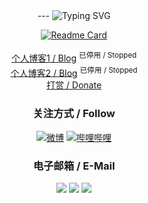 <div align="center">
---
<img src="https://readme-typing-svg.demolab.com?font=Mizuki+Ming&pause=1000&color=000000&center=true&width=400&height=50&lines=%E5%8D%8E%E9%A3%8E%E5%A4%8F%E9%9F%B5%EF%BC%8C%E6%B4%9B%E6%B0%B4%E5%A4%A9%E4%BE%9D%E3%80%82" alt="Typing SVG" />

[![Readme Card](https://github-readme-stats-beta-amber-44.vercel.app/api?username=enderseven1&show_icons=true&role=OWNER,ORGANIZATION_MEMBER,COLLABORATOR&locale=zh-my)](#)

[个人博客1 / Blog](https://dtsm.mqmrx.cn) <sup>已停用 / Stopped</sup>  
[个人博客2 / Blog](https://enderseven.cf) <sup>已停用 / Stopped</sup>  
[打赏 / Donate](https://github.com/enderseven1/enderseven1/blob/main/Donate.md)
### 关注方式 / Follow
<!--[![Telegram](https://img.shields.io/badge/lxgwtg-blue?style=flat-square&logo=telegram&logoColor=ffffff)](https://t.me/lxgwtg)-->
<!--[![Telegram 频道](https://img.shields.io/badge/Channel-26a5e4?style=flat-square&logo=telegram&logoColor=ffffff)](https://t.me/lxgwfont) -->
<!--[![微信公众号](https://img.shields.io/badge/%E5%B2%9B%E7%94%B0%E6%B0%B4%E6%9C%A8share-07c160?style=flat-square&logo=wechat&logoColor=ffffff)](https://github.com/lxgw/lxgw/blob/main/Wechat.md)-->
[![微博](https://img.shields.io/badge/%E5%B2%9B%E7%94%B0%E6%B0%B4%E6%9C%A8-orange?style=flat-square&logo=Sina%20Weibo&logoColor=ffffff)](https://weibo.com/3839304151)
[![哔哩哔哩](https://img.shields.io/badge/%E5%B2%9B%E7%94%B0%E6%B0%B4%E6%9C%A8-00a1d6?style=flat-square&logo=Bilibili&logoColor=ffffff)](https://space.bilibili.com/34117449)  
<!--[![小红书](https://img.shields.io/badge/%E5%B2%9B%E7%94%B0%E6%B0%B4%E6%9C%A8-ff2645?style=flat-square&logo=xiaohongshu&logoColor=ffffff)](https://www.xiaohongshu.com/user/profile/64770ed70000000012035f3b)-->

### 电子邮箱 / E-Mail
[![](https://img.shields.io/badge/shimadamizuki-%40qq.com-royalblue?style=flat-square)](mailto:shimadamizuki@qq.com)
[![](https://img.shields.io/badge/shenshuqing869-%40gmail.com-royalblue?style=flat-square)](mailto:shenshuqing869@gmail.com)
[![](https://img.shields.io/badge/shimadamizuki1-%40outlook.com-royalblue?style=flat-square)](mailto:shimadamizuki1@outlook.com)

<!--

### Devices in use

[![iPhone 13 Pro](https://img.shields.io/badge/iPhone%2013%20Pro-000000?style=flat-square&logo=apple&logoColor=ffffff)](#)
[![Redmi K20 Pro](https://img.shields.io/badge/Redmi%20K20%20Pro-fd4900?style=flat-square&logo=xiaomi&logoColor=ffffff)](#)
[![DELL G3](https://img.shields.io/badge/DELL%20G3-007DB8?style=flat-square&logo=dell&logoColor=ffffff)](#)

### System Environment

[![iOS 15](https://img.shields.io/badge/15%2E2-000000?style=flat-square&logo=ios&logoColor=ffffff)](#)
[![Android 12](https://img.shields.io/badge/Android%2012-3ddc84?style=flat-square&logo=android&logoColor=ffffff)](#)
[![Windows 11](https://img.shields.io/badge/Windows%2011-00adef?style=flat-square&logo=windows&logoColor=ffffff)](#)

-->

<!--## Hi there 👋--?

<!--
**enderseven1/enderseven1** is a ✨ _special_ ✨ repository because its `README.md` (this file) appears on your GitHub profile.

Here are some ideas to get you started:

- 🔭 I’m currently working on ...
- 🌱 I’m currently learning ...
- 👯 I’m looking to collaborate on ...
- 🤔 I’m looking for help with ...
- 💬 Ask me about ...
- 📫 How to reach me: ...
- 😄 Pronouns: ...
- ⚡ Fun fact: ...
-->
